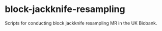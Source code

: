 # block-jackknife-resampling
Scripts for conducting block jackknife resampling MR in the UK Biobank.
